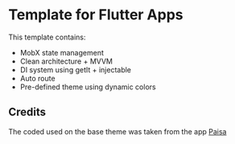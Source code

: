 # Template for Flutter Apps
This template contains:
- MobX state management
- Clean architecture + MVVM
- DI system using getIt + injectable
- Auto route
- Pre-defined theme using dynamic colors

## Credits
The coded used on the base theme was taken from the app [Paisa](https://github.com/RetroMusicPlayer/Paisa)

[//]: # (flutter pub run build_runner clean)
[//]: # (flutter pub run build_runner build)
[//]: # (flutter pub run build_runner watch)